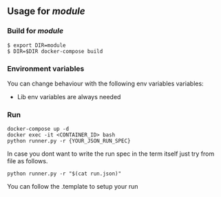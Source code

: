 ## Usage for _module_

### Build for _module_
```
$ export DIR=module
$ DIR=$DIR docker-compose build
```

### Environment variables
You can change behaviour with the following env variables variables:
- Lib env variables are always needed 

### Run
```
docker-compose up -d
docker exec -it <CONTAINER_ID> bash 
python runner.py -r {YOUR_JSON_RUN_SPEC}
```

In case you dont want to write the run spec in the term itself just try from file as follows.

```
python runner.py -r "$(cat run.json)"
```
You can follow the .template to setup your run
